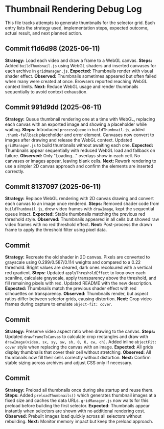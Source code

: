 # Thumbnail Rendering Debug Log

This file tracks attempts to generate thumbnails for the selector grid.
Each entry lists the strategy used, implementation steps, expected outcome,
actual result, and next planned action.

## Commit f1d6d98 (2025-06-11)
**Strategy:** Load each video and draw a frame to a WebGL canvas.
**Steps:** Added `buildThumbnail.js` using WebGL shaders and inserted canvases for each archive in `gridManager.js`.
**Expected:** Thumbnails render with visual shader effect.
**Observed:** Thumbnails sometimes appeared but often failed when many were created at once. Browsers reported reaching WebGL context limits.
**Next:** Reduce WebGL usage and render thumbnails sequentially to avoid context exhaustion.

## Commit 991d9dd (2025-06-11)
**Strategy:** Queue thumbnail rendering one at a time with WebGL, replacing each canvas with an exported image and showing a placeholder while waiting.
**Steps:** Introduced `processQueue` in `buildThumbnail.js`, added `.thumb-fallback` placeholder and error element. Canvases now convert to images after drawing and release the WebGL context. Updated `gridManager.js` to build thumbnails without awaiting each one.
**Expected:** Thumbnails appear sequentially with reduced WebGL load and fallback on failure.
**Observed:** Only "Loading..." overlays show in each cell. No canvases or images appear, leaving blank cells.
**Next:** Rework rendering to use a simpler 2D canvas approach and confirm the elements are inserted correctly.

## Commit 8137097 (2025-06-11)
**Strategy:** Replace WebGL rendering with 2D canvas drawing and convert each canvas to an image once rendered.
**Steps:** Removed shader code from `buildThumbnail.js`, drew video frames with `drawImage`, kept the sequential queue intact.
**Expected:** Stable thumbnails matching the previous red threshold style.
**Observed:** Thumbnails appeared in all cells but showed raw video frames with no red threshold effect.
**Next:** Post-process the drawn frame to apply the threshold filter using pixel data.

## Commit <next>
**Strategy:** Recreate the old shader in 2D canvas. Pixels are converted to grayscale using 0.299/0.587/0.114 weights and compared to a 0.22 threshold. Bright values are cleared, dark ones recoloured with a vertical red gradient.
**Steps:** Updated `applyThresholdEffect` to loop over each scanline, calculate grayscale, apply transparency above the threshold, and fill remaining pixels with red. Updated README with the new description.
**Expected:** Thumbnails match the previous shader effect with red silhouettes on transparency.
**Observed:** Thumbnails render, but aspect ratios differ between selector grids, causing distortion.
**Next:** Crop video frames during capture to emulate `object-fit: cover`.

## Commit <new>
**Strategy:** Preserve video aspect ratio when drawing to the canvas.
**Steps:** Updated `drawFrameToCanvas` to calculate crop rectangles and draw with `drawImage(video, sx, sy, sw, sh, 0, 0, cw, ch)`. Added inline `objectFit: cover` style when replacing the canvas with an image.
**Expected:** All grids display thumbnails that cover their cell without stretching.
**Observed:** All thumbnails now fill their cells correctly without distortion.
**Next:** Confirm stable sizing across archives and adjust CSS only if necessary.

## Commit <latest>
**Strategy:** Preload all thumbnails once during site startup and reuse them.
**Steps:** Added `preloadThumbnails()` which generates thumbnail images at a fixed size and caches the data URLs. `gridManager.js` now waits for this preload before building the first selector.
**Expected:** Thumbnails appear instantly when selectors are shown with no additional rendering cost.
**Observed:** Prebuilt images load quickly across all selectors without rebuilding.
**Next:** Monitor memory impact but keep the preload approach.
